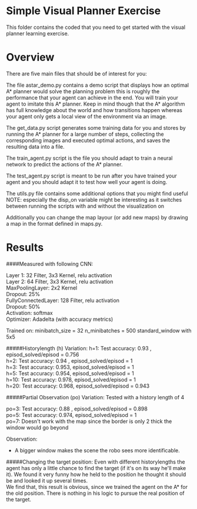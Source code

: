 # Simple Visual Planner Exercise
This folder contains the coded that you need to get started with the visual planner learning exercise.

# Overview
There are five main files that should be of interest for you:

  The file astar_demo.py contains a demo script that displays how an optimal A* planner would solve the planning problem this is roughly the performance that your agent can achieve in the end. You will train your agent to imitate this A* planner. Keep in mind though that the A* algorithm has full knowledge about the world and how transitions happen whereas your agent only gets a local view of the environment via an image.

  The get_data.py script generates some training data for you and stores by running the A* planner for a large number of steps, collecting the corresponding images and executed optimal actions, and saves the resulting data into a file.

  The train_agent.py script is the file you should adapt to train a neural network to predict the actions of the A* planner.
  
  The test_agent.py script is meant to be run after you have trained your agent and you should adapt it to test how well your agent is doing.

  The utils.py file contains some additional options that you might find useful NOTE: especially the disp_on variable might be interesting as it switches between running the scripts with and without the visualization on

Additionally you can change the map layour (or add new maps) by drawing a map in the format defined in maps.py.

# Results
####Measured with following CNN:

Layer 1: 32 Filter, 3x3 Kernel, relu activation <br>
Layer 2: 64 Filter, 3x3 Kernel, relu activation <br>
MaxPoolingLayer: 2x2 Kernel <br>
Dropout: 25% <br>
FullyConnectedLayer: 128 Filter, relu activation <br>
Dropout: 50% <br>
Activation: softmax <br>
Optimizer: Adadelta (with accuracy metrics)

Trained on:
minibatch_size  = 32
n_minibatches   = 500
standard_window with 5x5

#####Historylength (h) Variation:
h=1:    Test accuracy: 0.93 , episod_solved/episod = 0.756 <br>
h=2:    Test accuracy: 0.94 , episod_solved/episod = 1 <br>
h=3:    Test accuracy: 0.953, episod_solved/episod = 1 <br>
h=5:    Test accuracy: 0.954, episod_solved/episod = 1 <br>
h=10:   Test accuracy: 0.978, episod_solved/episod = 1 <br>
h=20:   Test accuracy: 0.968, episod_solved/episod = 0.943

#####Partial Observation (po) Variation:
Tested with a history length of 4 

po=3:   Test accuracy: 0.88 , episod_solved/episod = 0.898 <br>
po=5:   Test accuracy: 0.974, episod_solved/episod = 1 <br>
po=7:   Doesn't work with the map since the border is only 2 thick the window would go beyond 

Observation: 
- A bigger window makes the scene the robo sees more identificable. <br> 

#####Changing the target position:
Even with different historylengths the agent has only a little chance to find the target (if it's on its way he'll make it).
We found it very funny how he held to the position he thought it should be and looked it up several times. <br>
We find that, this result is obvious, since we trained the agent on the A* for the old position. There is nothing in his logic to pursue the real position of the target. 

